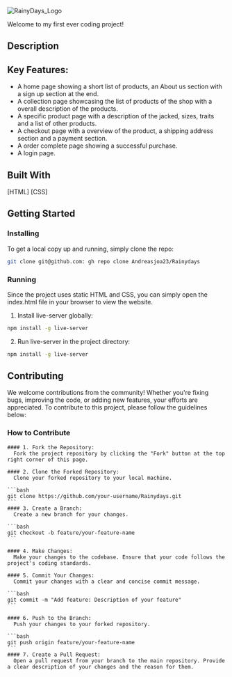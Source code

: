 ![RainyDays_Logo](https://github.com/Andreasjoa23/Rainydays/assets/147412848/473feae5-71de-410c-b7c8-f622adbe2370)

Welcome to my first ever coding project!

## Description

## Key Features:
* A home page showing a short list of products, an About us section with a sign up section at the end.
* A collection page showcasing the list of products of the shop with a overall description of the products.
* A specific product page with a description of the jacked, sizes, traits and a list of other products.
* A checkout page with a overview of the product, a shipping address section and a payment section.
* A order complete page showing a successful purchase.
* A login page.

## Built With
[HTML]
[CSS]

## Getting Started
  ### Installing

  To get a local copy up and running, simply clone the repo:
  ```bash
  git clone git@github.com: gh repo clone Andreasjoa23/Rainydays
  ```
  ### Running
  Since the project uses static HTML and CSS, you can simply open the index.html file in your browser to view the website.
  1. Install live-server globally:
  ```bash
  npm install -g live-server
  ```
  2. Run live-server in the project directory:
  ```bash
  npm install -g live-server
  ```

## Contributing
  We welcome contributions from the community! Whether you're fixing bugs, improving the code, or adding new features, your efforts are appreciated. To contribute to this project, please follow the guidelines below:

  ### How to Contribute
  
    #### 1. Fork the Repository: 
      Fork the project repository by clicking the "Fork" button at the top right corner of this page.
  
    #### 2. Clone the Forked Repository: 
      Clone your forked repository to your local machine.

    ```bash
    git clone https://github.com/your-username/Rainydays.git
    ```
    #### 3. Create a Branch:
      Create a new branch for your changes.
   
    ```bash
    git checkout -b feature/your-feature-name
    ```
  
    #### 4. Make Changes:
      Make your changes to the codebase. Ensure that your code follows the project's coding standards.
  
    #### 5. Commit Your Changes:
      Commit your changes with a clear and concise commit message.
  
    ```bash
    git commit -m "Add feature: Description of your feature"
    ```

    #### 6. Push to the Branch: 
      Push your changes to your forked repository.
  
    ```bash
    git push origin feature/your-feature-name
    ```
    #### 7. Create a Pull Request: 
      Open a pull request from your branch to the main repository. Provide a clear description of your changes and the reason for them.
